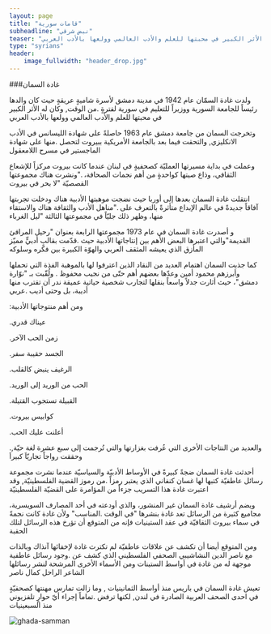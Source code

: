```yaml
---
layout: page
title: "قامات سورية"
subheadline: "نبض شرقي"
teaser: "ولدت غادة السمّان عام 1942 في مدينة دمشق لأسرة شاميةٍ عريقةٍ حيث كان والدها رئيساً للجامعة السورية ووزيراً للتعليم في سورية لفترةٍ من الوقت, وكان له الأثر الكبير في محبتها للعلم والأدب العالمي وولعها بالأدب العربي"
type: "syrians"
header:
    image_fullwidth: "header_drop.jpg"
---
```


###غادة السمان

ولدت غادة السمّان عام 1942 في مدينة دمشق لأسرة شاميةٍ عريقةٍ حيث كان والدها رئيساً للجامعة السورية ووزيراً للتعليم في سورية لفترةٍ .من الوقت, وكان له الأثر الكبير في محبتها للعلم والأدب العالمي وولعها بالأدب العربي

وتخرجت السمان من جامعة دمشق عام 1963 حاصلةً على شهادة الليسانس في الأدب الانكليزي, والتحقت فيما بعد بالجامعة الأمريكية ببيروت لتحصل .منها على شهادة الماجستير في مسرح اللامعقول

وعملت في بداية مسيرتها العمليّة كصحفيةٍ في لبنان عندما كانت بيروت مركزاً للإشعاع الثقافي، وذاع صيتها كواحدةٍ من أهم نجمات الصحافة، ."ونشرت هناك مجموعتها القصصيّة "لا بحر في بيروت

انتقلت غادة السمان بعدها إلى أوربا حيث نضجت موهبتها الأدبية هناك ودخلت تجربتها آفاقاً جديدةً في عالم الإبداع متأثرةً بالتعرف على ."مناهل الأدب والثقافة هناك والاستقاء منها، وظهر ذلك جليّاً في مجموعتها الثالثة "ليل الغرباء

و أصدرت غادة السمان في عام 1973 مجموعتها الرابعة بعنوان "رحيل المرافئ القديمة"والتي اعتبرها البعض الأهم بين إنتاجاتها الأدبية حيث .قدّمت بقالبٍ أدبيٍّ مميّز المأزق الذي يعيشه المثقف العربي والهوّة الكبيرة بين فكره وسلوكه

كما جذبت السمان اهتمام العديد من النقاد الذين اعترفوا لها بالموهبة الفذة التي تحملها وأبرزهم محمود أمين وعدّها بعضهم أهم حتّى من نجيب محفوظ . ولُقّبت بـ "نوّارة دمشق"، حيث أثارت جدلاً واسعاً بنقلها لتجارب شخصية حياتية عميقة ندر أن تقترب منها أديبة، بل وحتى أديب .عربي

:ومن أهم منتوجاتها الأدبية

.عيناك قدري

.زمن الحب الآخر

.الجسد حقيبة سفر

.الرغيف ينبض كالقلب

.الحب من الوريد إلى الوريد

.القبيلة تستجوب القتيلة

.كوابيس بيروت

.أعلنت عليك الحب

.والعديد من النتاجات الأخرى التي عُرفت بغزارتها والتي تُرجمت إلى سبع عشرة لغة حيّة, وحققت رواجاً تجاريّاَ كبيراَ


أحدثت غادة السمان ضجةً كبيرةً في الأوساط الأدبيّة والسياسيّة عندما نشرت مجموعة رسائل عاطفيّة كتبها لها غسان كنفاني الذي يعتبر رمزاً .من رموز القضية الفلسطينيّة, وقد اعتبرت غادة هذا التسريب جزءاً من المؤامرة على القضيّة الفلسطينيّة

ويضم أرشيف غادة السمان غير المنشور، والذي أودعته في أحد المصارف السويسرية، مجاميع كثيرة من الرسائل تعد غادة بنشرها "في الوقت .المناسب" ولأن غادة كانت نجمةً في سماء بيروت الثقافيّة في عقد الستينيات فإنه من المتوقع أن تؤرخ هذه الرسائل لتلك الحقبة


ومن المتوقع أيضا أن تكشف عن علاقات عاطفيّة لم تكترث غادة لإخفائها آنذاك وبالذات مع ناصر الدين النشاشيبي الصحفي الفلسطيني الذي كشف عن .وجود رسائل عاطفية موجهة له من غادة في أواسط الستينات ومن الأسماء الأخرى المرشحة لنشر رسائلها الشاعر الراحل كمال ناصر

تعيش غادة السمان في باريس منذ أواسط الثمانينيات , وما زالت تمارس مهنتها كصحفيّةٍ في احدى الصحف العربية الصادرة في لندن, لكنها ترفض .تماماً إجراء أيّ حوارٍ تلفزيوني منذ السبعينيات

<img src="{{ site.url }}/images/ghada-samman.jpeg" alt="ghada-samman"/>
